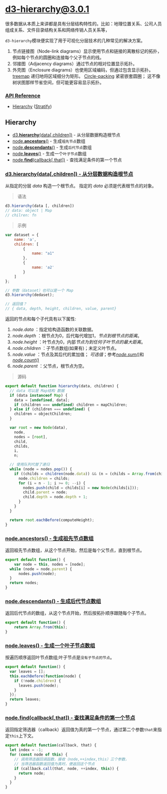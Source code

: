 # d3-hierarchy@3.0.1

​		很多数据从本质上来讲都是具有分层结构特性的。比如：地理位置关系、公司人员组成关系、文件目录结构关系和网络传销人员关系等，

`d3-hierarchy`模块便实现了用于可视化分层技术的几种常见的解决方案。

1. 节点链接图（Node-link diagrams）显示使用节点和链接的离散标记的拓扑，例如每个节点的圆圈和连接每个父子节点的线。
2. 邻接图（Adjacency diagrams）通过节点的相对位置显示拓扑。
3. 外壳图（Enclosure diagrams）也使用区域编码，但通过包含显示拓扑。 [treemap](#treemap) 递归地将区域细分为矩形。 [Circle-packing](#pack) 紧密嵌套圆圈； 这不像树状图那样节省空间，但可能更容易显示拓扑。

### [API Reference](https://github.com/d3/d3-hierarchy#api-reference)

- [Hierarchy](#hierarchy) ([Stratify](#stratify))

## Hierarchy

- [d3.<b>hierarchy</b>(data[,children])](#d3hierarchy) - 从分层数据构造根节点
- [node.<b>ancestors</b>()](#ancestors) - 生成`祖先节点`数组
- [node.<b>descendants</b>()](#descendants) - 生成`后代节点`数组
- [node.<b>leaves</b>()](#leaves) - 生成一个`叶子节点`数组
- [node.<b>find</b>(callback[,that])](#find) - 查找满足条件的第一个节点

### <a id="d3hierarchy" name="d3hierarchy" href="#d3hierarchy">d3.hierarchy(data[,children]) - 从分层数据构造根节点</a> 

从指定的分层 *data* 构造一个根节点。 指定的 *data* 必须是代表根节点的对象。

> 语法

```js
d3.hierarchy(data [, children])
// data: object | Map
// chilren: fn
```

> 示例

```js
var dataset = {
    name: 'a',
    children: [
        {
            name: "a1"
        },
        {
            name: 'a2'
        }
    ]
}; 

// 参数（dataset）也可以是一个 Map
d3.hierarchy(dedaset);

// 返回值？
// { data, depth, height, children, value, parent}
```

返回的节点和每个子代具有以下属性:

1. *node.data* ：指定给构造函数的关联数据。
2. *node.depth* ：根节点为0，后代每代增加1，*节点到根节点的距离*。
3. *node.height* ：叶节点为0，内部*节点为到任何子叶节点的最大距离*。
4. *node.children* ：子节点数组(如果有)；未定义叶节点。
5. *node.value* ：节点及其后代的累加值； *可选值*；参考[*node.sum()*]()和[*node.count()*]()
6. *node.parent* ：父节点，根节点为空。

> 源码

```js
export default function hierarchy(data, children) {
  // data 可以是 Map结构 数据
  if (data instanceof Map) {
    data = [undefined, data];
    if (children === undefined) children = mapChildren;
  } else if (children === undefined) {
    children = objectChildren;
  }

  var root = new Node(data),
    node,
    nodes = [root],
    child,
    childs,
    i,
    n;

  // 使用队列代替了递归
  while (node = nodes.pop()) {
    if ((childs = children(node.data)) && (n = (childs = Array.from(childs)).length)) {
      node.children = childs;
      for (i = n - 1; i >= 0; --i) {
        nodes.push(child = childs[i] = new Node(childs[i]));
        child.parent = node;
        child.depth = node.depth + 1;
      }
    }
  }

  return root.eachBefore(computeHeight);
}
```

### <a id="ancestors" name="ancestors" href="#ancestors">node.ancestors() - 生成祖先节点数组</a> 

返回祖先节点数组，从这个节点开始，然后是每个父节点，直到根节点。

```js
export default function() {
    var node = this, nodes = [node];
  while (node = node.parent) {
      nodes.push(node);
  }
  return nodes;
}
```

### <a id="descendants" name="descendants" href="#descendants">node.descendants() - 生成后代节点数组</a> 

返回后代节点的数组，从这个节点开始，然后按拓扑顺序跟随每个子节点。

```js
export default function() {
    return Array.from(this);
}
```

### <a id="leaves" name="leaves" href="#leaves">node.leaves() - 生成一个叶子节点数组</a> 

按遍历顺序返回叶节点数组;叶子节点是`没有子节点的节点`。

```js
export default function() {
  var leaves = [];
  this.eachBefore(function(node) {
    if (!node.children) {
      leaves.push(node);
    }
  });
  return leaves;
}
```

### <a id="find" name="find" href="#find">node.find(callback[,that]) - 查找满足条件的第一个节点</a> 

返回指定筛选器（callback）返回值为真的第一个节点，通过第二个参数`that`来指定`this`上下文。

```js
export default function(callback, that) {
  let index = -1;
  for (const node of this) {
    // 调用筛选器回调函数，接收（node,++index,this）三个参数，
    // 当筛选器函数返回值为真时，便返回这个节点
    if (callback.call(that, node, ++index, this)) {
      return node;
    }
  }
}
```
